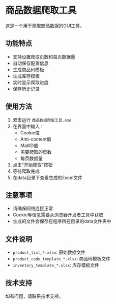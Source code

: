 # 商品数据爬取工具

这是一个用于爬取商品数据的GUI工具。

## 功能特点

- 支持设置爬取页数和每页数据量
- 自动保存配置信息
- 生成商品码模板
- 生成库存模板
- 实时显示爬取进度
- 保存历史记录

## 使用方法

1. 双击运行 `商品数据爬取工具.exe`
2. 在界面中输入：
   - Cookie值
   - Anti-content值
   - MallID值
   - 需要爬取的页数
   - 每页数据量
3. 点击"开始爬取"按钮
4. 等待爬取完成
5. 在data目录下查看生成的Excel文件

## 注意事项

- 请确保网络连接正常
- Cookie等信息需要从浏览器开发者工具中获取
- 生成的文件会保存在程序所在目录的data文件夹中

## 文件说明

- `product_list_*.xlsx`: 原始数据文件
- `product_code_template_*.xlsx`: 商品码模板文件
- `inventory_template_*.xlsx`: 库存模板文件

## 技术支持

如有问题，请联系技术支持。